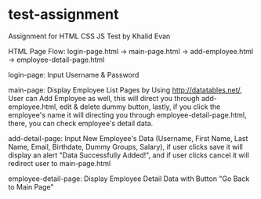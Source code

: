 # test-assignment
Assignment for HTML CSS JS Test by Khalid Evan

HTML Page Flow: login-page.html -> main-page.html -> add-employee.html -> employee-detail-page.html

login-page: Input Username & Password

main-page: Display Employee List Pages by Using http://datatables.net/, User can Add Employee as well, this will direct you through add-employee.html, edit & delete dummy button, lastly, if you click the employee's name it will directing you through employee-detail-page.html, there, you can check employee's detail data.

add-detail-page: Input New Employee's Data (Username, First Name, Last Name, Email, Birthdate, Dummy Groups, Salary), if user clicks save it will display an alert "Data Successfully Added!", and if user clicks cancel it will redirect user to main-page.html

employee-detail-page: Display Employee Detail Data with Button "Go Back to Main Page"
